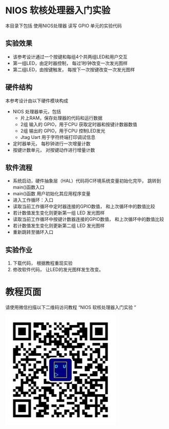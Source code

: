 
# NIOS 软核处理器入门实验

本目录下包括 使用NIOS处理器 读写 GPIO 单元的实验代码

## 实验效果

* 该参考设计通过一个按键和每组4个共两组LED和用户交互
* 第一组LED，由定时器控制， 每过1秒钟改变一次发光图样
* 第二组LED，由按键触发， 每按下一次按键改变一次发光图样

## 硬件结构

本参考设计由以下硬件模块构成

* NIOS 处理器单元，包括
    + 片上RAM，保存处理器的代码和运行数据
    + 2组 输入的 GPIO，用于CPU 获取定时器和按键计数器数值
    + 2组 输出的 GPIO，用于CPU 控制LED发光
    + Jtag Uart 用于字符终端打印调试信息
* 定时器单元， 每秒钟进行一次增量计数
* 按键计数单元， 对按键动作进行增量计数

## 软件流程 

* 系统启动，硬件抽象层（HAL）代码将C环境系统变量初始化完毕， 跳转到main()函数入口
* main()函数 用户初始化其应用程序变量
* 进入工作循环：入口
* 读取当前工作循环中定时器连接的GPIO数值， 和上次循环中的数值比较
* 若计数值发生变化则更新第一组 LED 发光图样
* 读取当前工作循环中按键计数器连接的GPIO数值， 和上次循环中的数值比较
* 若计数值发生变化则更新第二组 LED 发光图样
* 重新跳转至循环入口
 
## 实验作业

1. 下载代码， 根据教程重现实验
1. 修改软件代码， 让LED的发光图样发生改变。

# 教程页面

请使用微信扫描以下二维码访问教程 “NIOS 软核处理器入门实验 ”

![微信二维码](./wx_qr.png)

